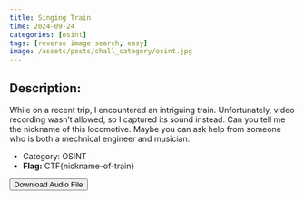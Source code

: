 ```yaml
---
title: Singing Train
time: 2024-09-24
categories: [osint]
tags: [reverse image search, easy]
image: /assets/posts/chall_category/osint.jpg
---
```


## Description:

While on a recent trip, I encountered an intriguing train. Unfortunately, video recording wasn’t allowed, so I captured its sound instead. Can you tell me the nickname of this locomotive. Maybe you can ask help from someone who is both a mechnical engineer and musician.

- Category: OSINT
- **Flag:** CTF{nickname-of-train}

<button onclick="downloadFile()">Download Audio File</button>

<script>
function downloadFile() {
    const link = document.createElement('a');
    link.href = 'https://github.com/0x251e/challenges/raw/main/union-depository/osint/singing-train/chall.mp3';
    link.download = '';
    link.click();
}
</script>



